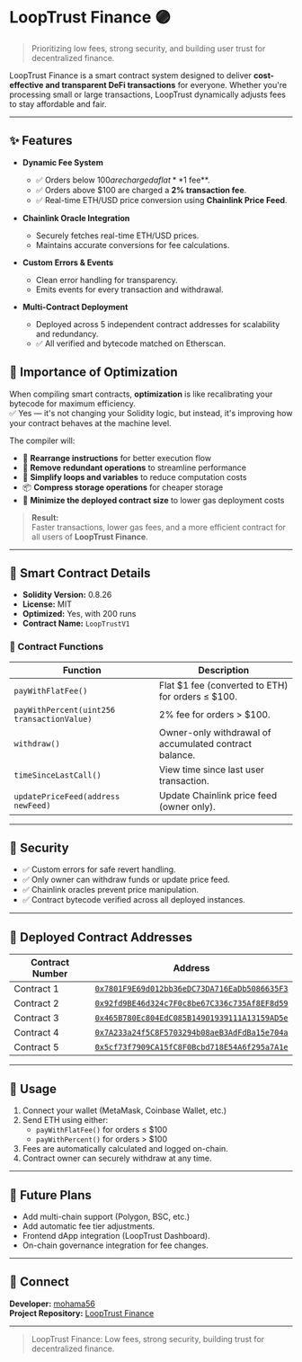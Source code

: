 # LoopTrust Finance 🟣

> Prioritizing low fees, strong security, and building user trust for decentralized finance.

LoopTrust Finance is a smart contract system designed to deliver **cost-effective and transparent DeFi transactions** for everyone. Whether you're processing small or large transactions, LoopTrust dynamically adjusts fees to stay affordable and fair.

---

## ✨ Features

- **Dynamic Fee System**
  - ✅ Orders below $100 are charged a flat **$1 fee**.
  - ✅ Orders above $100 are charged a **2% transaction fee**.
  - ✅ Real-time ETH/USD price conversion using **Chainlink Price Feed**.
  

- **Chainlink Oracle Integration**
  - Securely fetches real-time ETH/USD prices.
  - Maintains accurate conversions for fee calculations.

- **Custom Errors & Events**
  - Clean error handling for transparency.
  - Emits events for every transaction and withdrawal.

- **Multi-Contract Deployment**
  - Deployed across 5 independent contract addresses for scalability and redundancy.
  - ✅ All verified and bytecode matched on Etherscan.

## 🚀 Importance of Optimization

When compiling smart contracts, **optimization** is like recalibrating your bytecode for maximum efficiency.  
✅ Yes — it's not changing your Solidity logic, but instead, it's improving how your contract behaves at the machine level.

The compiler will:

- 🔄 **Rearrange instructions** for better execution flow
- 🧹 **Remove redundant operations** to streamline performance
- 🧩 **Simplify loops and variables** to reduce computation costs
- 📦 **Compress storage operations** for cheaper storage
- 🧬 **Minimize the deployed contract size** to lower gas deployment costs

> **Result:**  
> Faster transactions, lower gas fees, and a more efficient contract for all users of **LoopTrust Finance**.


---

## 📜 Smart Contract Details

- **Solidity Version:** 0.8.26
- **License:** MIT
- **Optimized:** Yes, with 200 runs
- **Contract Name:** `LoopTrustV1`

### 🧩 Contract Functions

| Function | Description |
| -------- | ----------- |
| `payWithFlatFee()` | Flat $1 fee (converted to ETH) for orders ≤ $100. |
| `payWithPercent(uint256 transactionValue)` | 2% fee for orders > $100. |
| `withdraw()` | Owner-only withdrawal of accumulated contract balance. |
| `timeSinceLastCall()` | View time since last user transaction. |
| `updatePriceFeed(address newFeed)` | Update Chainlink price feed (owner only). |

---

## 🔐 Security

- ✅ Custom errors for safe revert handling.
- ✅ Only owner can withdraw funds or update price feed.
- ✅ Chainlink oracles prevent price manipulation.
- ✅ Contract bytecode verified across all deployed instances.

---

## 🔗 Deployed Contract Addresses

| Contract Number | Address |
|----------------|----------|
| Contract 1 | [`0x7801F9E69d012bb36eDC73DA716EaDb5086635F3`](https://etherscan.io/address/0x7801F9E69d012bb36eDC73DA716EaDb5086635F3) |
| Contract 2 | [`0x92fd9BE46d324c7F0c8be67C336c735Af8EF8d59`](https://etherscan.io/address/0x92fd9BE46d324c7F0c8be67C336c735Af8EF8d59) |
| Contract 3 | [`0x465B780Ec804EdC085B14901939111A13159AD5e`](https://etherscan.io/address/0x465B780Ec804EdC085B14901939111A13159AD5e) |
| Contract 4 | [`0x7A233a24f5C8F5703294b08aeB3AdFdBa15e704a`](https://etherscan.io/address/0x7A233a24f5C8F5703294b08aeB3AdFdBa15e704a) |
| Contract 5 | [`0x5cf73f7909CA15fC8F0Bcbd718E54A6f295a7A1e`](https://etherscan.io/address/0x5cf73f7909CA15fC8F0Bcbd718E54A6f295a7A1e) |

---

## 🚀 Usage

1. Connect your wallet (MetaMask, Coinbase Wallet, etc.)
2. Send ETH using either:
   - `payWithFlatFee()` for orders ≤ $100
   - `payWithPercent()` for orders > $100
3. Fees are automatically calculated and logged on-chain.
4. Contract owner can securely withdraw at any time.

---

## 💼 Future Plans

- Add multi-chain support (Polygon, BSC, etc.)
- Add automatic fee tier adjustments.
- Frontend dApp integration (LoopTrust Dashboard).
- On-chain governance integration for fee changes.

---

## 🤝 Connect

**Developer:** [mohama56](https://github.com/mohama56)  
**Project Repository:** [LoopTrust Finance](https://github.com/mohama56/LoopTrust-Finance)

---

> LoopTrust Finance: Low fees, strong security, building trust for decentralized finance.

